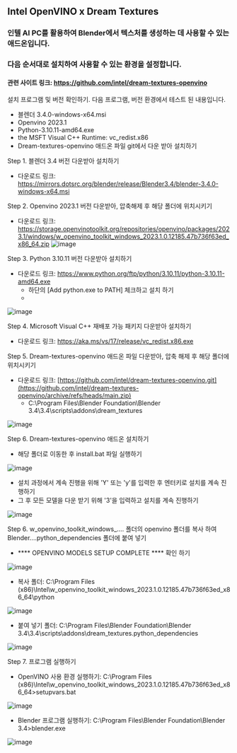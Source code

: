 ## Intel OpenVINO x Dream Textures
### 인텔 AI PC를 활용하여 Blender에서 텍스처를 생성하는 데 사용할 수 있는 애드온입니다.
### 다음 순서대로 설치하여 사용할 수 있는 환경을 설정합니다. 
#### 관련 사이트 링크: https://github.com/intel/dream-textures-openvino

설치 프로그램 및 버전 확인하기. 다음 프로그램, 버전 환경에서 테스트 된 내용입니다.
- 블렌더 3.4.0-windows-x64.msi
- Openvino 2023.1
- Python-3.10.11-amd64.exe
- the MSFT Visual C++ Runtime: vc_redist.x86
- Dream-textures-openvino  애드온 파일 git에서 다운 받아 설치하기


Step 1. 블렌더 3.4 버전 다운받아 설치하기
- 다운로드 링크: https://mirrors.dotsrc.org/blender/release/Blender3.4/blender-3.4.0-windows-x64.msi

Step 2. Openvino 2023.1 버전 다운받아, 압축해제 후 해당 폴더에 위치시키기
- 다운로드 링크: https://storage.openvinotoolkit.org/repositories/openvino/packages/2023.1/windows/w_openvino_toolkit_windows_2023.1.0.12185.47b736f63ed_x86_64.zip
![image](https://github.com/user-attachments/assets/512cba38-01c2-47a8-9965-a3e38c8f8f07)

Step 3. Python 3.10.11 버전 다운받아 설치하기
- 다운로드 링크: https://www.python.org/ftp/python/3.10.11/python-3.10.11-amd64.exe
  * 하단의 [Add python.exe to PATH] 체크하고 설치 하기
  * 
![image](https://github.com/user-attachments/assets/18ca1394-a91e-40fb-a1b4-8d3c9775cd96)


Step 4. Microsoft Visual C++ 재배포 가능 패키지 다운받아 설치하기
- 다운로드 링크: https://aka.ms/vs/17/release/vc_redist.x86.exe

Step 5. Dream-textures-openvino  애드온 파일 다운받아, 압축 해제 후 해당 폴더에 위치시키기
- 다운로드 링크: [https://github.com/intel/dream-textures-openvino.git](https://github.com/intel/dream-textures-openvino/archive/refs/heads/main.zip)
  * C:\Program Files\Blender Foundation\Blender 3.4\3.4\scripts\addons\dream_textures

![image](https://github.com/user-attachments/assets/1a0b7024-60d7-4a24-9872-cc7b588a9317)

Step 6. Dream-textures-openvino  애드온 설치하기
- 해당 폴더로 이동한 후 install.bat 파일 실행하기

![image](https://github.com/user-attachments/assets/f6fb0843-8ec5-4a94-be5c-665ad4f0b430)

- 설치 과정에서 계속 진행을 위해 'Y' 또는 'y'를 입력한 후 엔터키로 설치를 계속 진행하기
- 그 후 모든 모델을 다운 받기 위해 '3'을 입력하고 설치를 계속 진행하기

![image](https://github.com/user-attachments/assets/016c98c7-0229-48df-b67b-f5bc668b0a84)

Step 6. w_openvino_toolkit_windows_.... 폴더의 openvino 폴더를 복사 하여 Blender...\.python_dependencies 폴더에 붙여 넣기

- **** OPENVINO MODELS SETUP COMPLETE **** 확인 하기

![image](https://github.com/user-attachments/assets/3f242c17-278c-4010-9c92-12a67d7b813b)


- 복사 폴더: C:\Program Files (x86)\Intel\w_openvino_toolkit_windows_2023.1.0.12185.47b736f63ed_x86_64\python

![image](https://github.com/user-attachments/assets/0edd37c5-7b23-43bc-9d53-7301f6085118)

- 붙여 넣기 폴더: C:\Program Files\Blender Foundation\Blender 3.4\3.4\scripts\addons\dream_textures\.python_dependencies

![image](https://github.com/user-attachments/assets/1bee89be-3303-48d0-8b37-67f7ca07afa1)

Step 7. 프로그램 실행하기

- OpenVINO 사용 환경 실행하기: C:\Program Files (x86)\Intel\w_openvino_toolkit_windows_2023.1.0.12185.47b736f63ed_x86_64>setupvars.bat

![image](https://github.com/user-attachments/assets/6b908e19-4981-4b4b-a408-841a328d08d3)


- Blender 프로그램 실행하기: C:\Program Files\Blender Foundation\Blender 3.4>blender.exe

![image](https://github.com/user-attachments/assets/3e92a9e0-7000-4e2d-8295-778e9db980e7)






